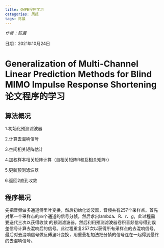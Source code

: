 ```yaml
---
title: GWPE程序学习
categories: 周报
tags: 陈晨
---
```


*作者：陈晨*

日期：2021年10月24日

# Generalization of Multi-Channel Linear Prediction Methods for Blind MIMO Impulse Response Shortening 论文程序的学习

## 算法概况

1.初始化预测滤波器

2.计算去混响信号

3.空间相关矩阵估计

4.加权样本相关矩阵计算（自相关矩阵R和互相关矩阵r）

5.更新预测滤波器

6.返回2直到收敛

## 程序概况

先把音频做多通道傅里叶变换，然后初始化滤波器，音频共有257个采样点。首先对第一个采样点的四个通道的信号分帧，然后求出lambda、R、r、g，此过程需要迭代三次以获得收敛 的预测滤波器。然后利用预测滤波器卷积音频信号得到误差信号计算去混响后的信号。此过程重复257次以获得所有采样点的去混响信号。最后对去混响信号做反傅里叶变换，用重叠相加法把分帧的信号连在一起得到最终的去混响信号。

